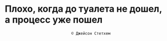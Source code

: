 # Плохо, когда до туалета не дошел, а процесс уже пошел 
                                 © Джейсон Стетхем
